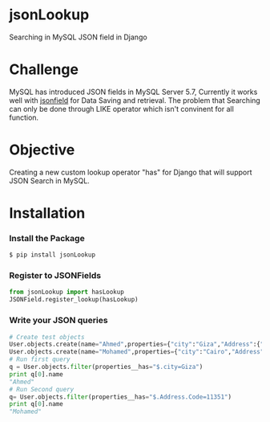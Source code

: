 # jsonLookup
Searching in MySQL JSON field in Django

# Challenge

MySQL has introduced JSON fields in MySQL Server 5.7, Currently it works well with [jsonfield](https://github.com/bradjasper/django-jsonfield) for Data Saving and retrieval. The problem that Searching can only be done through LIKE operator which isn't convinent for all function.

# Objective

Creating a new custom lookup operator "has" for Django that will support JSON Search in MySQL.

# Installation

### Install the Package
```sh
$ pip install jsonLookup
```

### Register to JSONFields

```python
from jsonLookup import hasLookup
JSONField.register_lookup(hasLookup)
```

### Write your JSON queries

```python
# Create test objects
User.objects.create(name="Ahmed",properties={"city":"Giza","Address":{"district":"Ahram","Code":11263}})
User.objects.create(name="Mohamed",properties={"city":"Cairo","Address":{"district":"Helipolis","Code":11351}})
# Run first query
q = User.objects.filter(properties__has="$.city=Giza")
print q[0].name
"Ahmed"
# Run Second query
q= User.objects.filter(properties__has="$.Address.Code=11351")
print q[0].name
"Mohamed"
```



